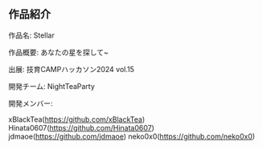## 作品紹介

作品名: Stellar

作品概要: あなたの星を探して~

出展: 技育CAMPハッカソン2024 vol.15

開発チーム: NightTeaParty

開発メンバー: 

xBlackTea(https://github.com/xBlackTea)
Hinata0607(https://github.com/Hinata0607)
jdmaoe(https://github.com/jdmaoe)
neko0x0(https://github.com/neko0x0)
